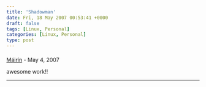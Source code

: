 ```yaml
---
title: 'Shadowman'
date: Fri, 18 May 2007 00:53:41 +0000
draft: false
tags: [Linux, Personal]
categories: [Linux, Personal]
type: post
---
```



#### 
[Máirín](http://mihmo.livejournal.com/ "mairin@gmail.com") - <time datetime="2007-05-17 23:18:58">May 4, 2007</time>

awesome work!!
<hr />
